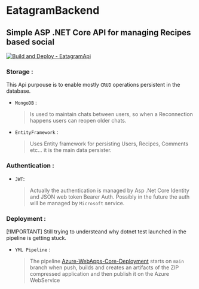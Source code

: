 # EatagramBackend

## Simple ASP .NET Core API for managing Recipes based social

[![Build and Deploy - EatagramApi](https://github.com/GabrieleToffanin/EatAGram/actions/workflows/azure-webapps-dotnet-core.yml/badge.svg)](https://github.com/GabrieleToffanin/EatAGram/actions/workflows/azure-webapps-dotnet-core.yml)

### Storage :

This Api purpouse is to enable mostly `CRUD` operations persistent in the database.

- `MongoDB` :
  > Is used to maintain chats between users, so when a Reconnection happens users can reopen older chats.
- `EntityFramework` :
  > Uses Entity framework for persisting Users, Recipes, Comments etc... it is the main data persister.

### Authentication :

- `JWT`:
  > Actually the authentication is managed by Asp .Net Core Identity and JSON web token Bearer Auth. Possibly in the future the auth will be managed by `Microsoft` service.

### Deployment :

[!IMPORTANT] Still trying to understeand why dotnet test launched in the pipeline is getting stuck.

- `YML Pipeline` :
  > The pipeline [Azure-WebApps-Core-Deployment](.github/workflows/azure-webapps-dotnet-core.yml) starts on `main` branch when push, builds and creates an artifacts of the ZIP compressed application and then publish it on the Azure WebService
